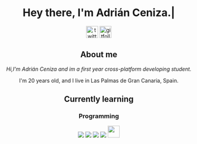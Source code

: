 <h1 align='center'>Hey there, I'm Adrián Ceniza.|</h2>
<div align='center'>
<a href='https://twitter.com/sirzenii' rel='nofollow'>
 <img height='32' width='32' src='https://raw.githubusercontent.com/peterthehan/peterthehan/master/assets/twitter.svg' href='https://twitter.com/sirzenii' alt='twitter'/></a>
 
 <a href='https://github.com/adriceniza' action="/users/follow?target=adriceniza" rel='nofollowgit'>
 <img height='32' width='32' src='https://raw.githubusercontent.com/peterthehan/peterthehan/master/assets/github.svg' alt='gitfollows'/>
 </a>


<h2 align='center' >About me</h2>
<i align='center'>Hi,I'm Adrián Ceniza and im a first year cross-platform developing student.</i>
<p align='center'>I'm 20 years old, and I live in Las Palmas de Gran Canaria, Spain.</p>
<h2 align='center'>Currently learning</h2>
<h3 align='center'>Programming</h3>
<a href="https://code.visualstudio.com/" title="Visual Studio Code" rel="nofollow"><img src="https://raw.githubusercontent.com/hussainweb/hussainweb/main/icons/vscode.png" style="max-width:100%;"></a>
<a href="https://www.mysql.com/" title="MySQL" rel="nofollow"><img src="https://raw.githubusercontent.com/hussainweb/hussainweb/main/icons/mysql.png" style="max-width:100%;"></a>
<a href="https://en.wikipedia.org/wiki/JavaScript" title="JavaScript" rel="nofollow"><img src="https://github.com/hussainweb/hussainweb/raw/main/icons/javascript.png" style="max-width:100%;"></a>
<a href="https://www.python.org/" title="Python" rel="nofollow"><img src="https://github.com/hussainweb/hussainweb/raw/main/icons/python.png" style="max-width:100%;"></a>
<a href="https://www.java.com/en/" title="Java" rel="nofollow"><img src="https://mpng.subpng.com/20180710/yfj/kisspng-java-runtime-environment-computer-programming-comp-pattern-in-java-5b4463cbd1c125.1819278715312086518592.jpg" height='32' width='32' style="max-width:100%;"></a>
